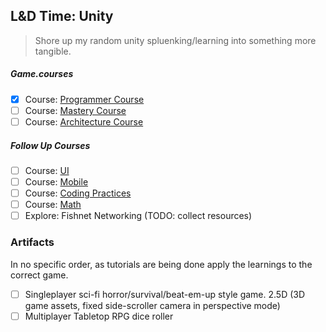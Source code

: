 ## L&D Time: Unity
> Shore up my random unity spluenking/learning into something more tangible.

##### Game.courses
- [x] Course: [Programmer Course](https://game.courses/programmer/)
- [ ] Course: [Mastery Course](https://game.courses/mastery-course/)
- [ ] Course: [Architecture Course](https://game.courses/game-architecture/)

##### Follow Up Courses
- [ ] Course: [UI](https://www.gamedev.tv/p/unity-ui-toolkit)
- [ ] Course: [Mobile](https://www.gamedev.tv/p/unity-mobile)
- [ ] Course: [Coding Practices](https://www.gamedev.tv/p/programming-design-patterns-for-unity)
- [ ] Course: [Math](https://www.gamedev.tv/p/math-for-games)
- [ ] Explore: Fishnet Networking (TODO: collect resources)

### Artifacts
In no specific order, as tutorials are being done apply the learnings to the correct game.
- [ ] Singleplayer sci-fi horror/survival/beat-em-up style game. 2.5D (3D game assets, fixed side-scroller camera in perspective mode)
- [ ] Multiplayer Tabletop RPG dice roller
